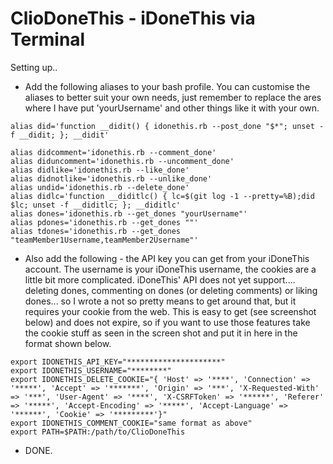 # ClioDoneThis - iDoneThis via Terminal

Setting up..

* Add the following aliases to your bash profile. You can customise the aliases to better suit your own needs, just remember to replace the ares where I have put 'yourUsername' and other things like it with your own. 
```shell
alias did='function __didit() { idonethis.rb --post_done "$*"; unset -f __didit; }; __didit' 
```
```shell
alias didcomment='idonethis.rb --comment_done'
alias diduncomment='idonethis.rb --uncomment_done'
alias didlike='idonethis.rb --like_done'
alias didnotlike='idonethis.rb --unlike_done'
alias undid='idonethis.rb --delete_done'
alias didlc='function __diditlc() { lc=$(git log -1 --pretty=%B);did $lc; unset -f __diditlc; }; __diditlc'
alias dones='idonethis.rb --get_dones "yourUsername"'
alias pdones='idonethis.rb --get_dones ""'
alias tdones='idonethis.rb --get_dones "teamMember1Username,teamMember2Username"' 
```

* Also add the following - the API key you can get from your iDoneThis account. The username is your iDoneThis username, the cookies are a little bit more complicated. iDoneThis' API does not yet support.... deleting dones, commenting on dones (or deleting comments) or liking dones... so I wrote a not so pretty means to get around that, but it requires your cookie from the web. This is easy to get (see screenshot below) and does not expire, so if you want to use those features take the cookie stuff as seen in the screen shot and put it in here in the format shown below.

```shell
export IDONETHIS_API_KEY="*********************"
export IDONETHIS_USERNAME="********"
export IDONETHIS_DELETE_COOKIE="{ 'Host' => '****', 'Connection' => '*****', 'Accept' => '*******', 'Origin' => '***', 'X-Requested-With' => '***', 'User-Agent' => '****', 'X-CSRFToken' => '******', 'Referer' => '*****', 'Accept-Encoding' => '*****', 'Accept-Language' => '******', 'Cookie' => '*********'}"
export IDONETHIS_COMMENT_COOKIE="same format as above"
export PATH=$PATH:/path/to/ClioDoneThis 
```
  
* DONE.
